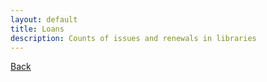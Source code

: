 ```yaml
---
layout: default
title: Loans
description: Counts of issues and renewals in libraries
---
```



[Back](./)
